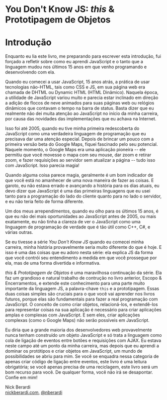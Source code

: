 # You Don't Know JS: *this* & Prototipagem de Objetos
# Introdução

Enquanto eu lia este livro, me preparando para escrever esta introdução, fui forçado a refletir sobre como eu aprendi JavaScript e o tanto que a linguagem mudou nos últimos 15 anos em que venho programando e desenvolvendo com ela.

Quando eu comecei a usar JavaScript, 15 anos atrás, a prática de usar tecnologias não-HTML, tais como CSS e JS, em sua página web era chamada de DHTML ou Dynamic HTML (HTML Dinâmico). Naquela época, a utilidade de JavaScript variou muito e parecia estar inclinado em direção a adição de flocos de neve animados para suas páginas web ou relógios dinâmicos que contavam o tempo na barra de status. Basta dizer que eu realmente não dei muita atenção ao JavaScript no início da minha carreira, por causa das novidades das implementações que eu achava na Internet.

Isso foi até 2005, quando eu tive minha primeira redescoberta do JavaScript como uma verdadeira linguagem de programação que eu precisava dar uma atenção especial. Depois de brincar um pouco com a primeira versão beta do Google Maps, fiquei fascinado pelo seu potencial. Naquele momento, o Google Maps era uma aplicação pioneira -- ele permitiu que você movesse o mapa com seu mouse, dar zoom e retirar zoom, e fazer requisições ao servidor sem atualizar a página -- tudo isso com JavaScript. Isso parecia magia!

Quando alguma coisa parece magia, geralmente é um bom indicador de que você está no amanhecer de uma nova maneira de fazer as coisas. E garoto, eu não estava errado e avançando a história para os dias atuais, eu devo dizer que JavaScript é uma das primeiras linguagens que eu usei tanto para a programação do lado do cliente quanto para no lado o servidor, e eu não teria feito de forma diferente.

Um dos meus arrependimentos, quando eu olho para os últimos 15 anos, é que eu não dei mais oportunidades ao JavaScript antes de 2005, ou mais exatamente, eu não tinha a clareza de ver o JavaScript como uma linguagem de programação de verdade que é tão útil como C++, C#, e várias outras.

Se eu tivesse a série *You Don't Know JS* quando eu comecei minha carreira, minha história provavelmente seria muito diferente do que é hoje. E isso é uma das coisas que eu adoro nesta série: ela explica JS da forma que você contrói seu entendimento a medida em que você prossegue por ela, mas de uma forma divertida e informativa.

*this & Prototipagem de Objetos* é uma maravilhosa continuação da série. Ela faz um grandioso e natural trabalho de contrução no livro anterior, Escopo & Encerramentos, e extende este conhecimento para uma parte muito importante da linguagem JS, a palavra-chave `this` e a prototipagem. Essas duas coisas simples são cruciais para o que você vai aprender nos livros futuros, porque elas são fundamentais para fazer a real programação com JavaScript. O conceito de como criar objetos, relacioná-los, e extendê-los para representar coisas na sua aplicação é necessário para criar aplicações amplas e complexas com JavaScript. E sem eles, criar aplicações complexas (como o Google Maps) não serão possíveis em JavaScript.

Eu diria que a grande maioria dos desenvolvedores web provavelmente nunca tenham construído um objeto JavaScript e só trata a linguagem como cola de ligação de eventos entre botões e requisições com AJAX. Eu estava neste campo até um ponto da minha carreira, mas depois que eu aprendi a dominar os protótipos e criar objetos em JavaScript, um mundo de possibilidades se abriu para mim. Se você se enquadra nessa categoria de apenas criar código de ligação entre eventos, este livro é uma leitura obrigatória; se você apenas precisa de uma reciclagem, este livro será um bom recurso para você. De qualquer forma, você não irá se desapontar. Confie em mim!

Nick Berardi<br>
[nickberardi.com](http://nickberardi.com), [@nberardi](http://twitter.com/nberardi)
